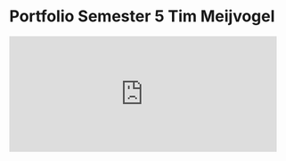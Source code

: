 # Portfolio Semester 5 Tim Meijvogel
<iframe src="https://giphy.com/embed/xTiIzJSKB4l7xTouE8" width="480" height="208" frameBorder="0" />
